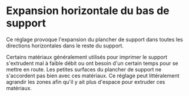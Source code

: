 Expansion horizontale du bas de support
===

Ce réglage provoque l'expansion du plancher de support dans toutes les directions horizontales dans le reste du support.

Certains matériaux généralement utilisés pour imprimer le support s'extrudent mal à faible débit ou ont besoin d'un certain temps pour se mettre en route. Les petites surfaces du plancher de support ne s'accordent pas bien avec ces matériaux. Ce réglage peut littéralement agrandir les zones afin qu'il y ait plus d'espace pour extruder ces matériaux.
